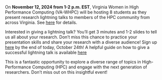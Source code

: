 On **November 12, 2024 from 1-2 p.m. EST**, Virginia Women in High Performance Computing (VA-WHPC) will be hosting 8 students as they present research lightning talks to members of the HPC community from across Virginia. See [here](https://va-whpc.org/event/save-the-date-student-lightning-talks-2024/) for details.


Interested in giving a lightning talk? You’ll get 3 minutes and 1-2 slides to tell us all about your research. Don’t miss this chance to practice your presentation skills and share your research with a diverse audience! Sign up [here](https://docs.google.com/forms/d/e/1FAIpQLScSiY0fSa0E_s4tvdqVTxSqBQy9O04JkkhwiErR-VV2OvePCg/viewform) by the end of today, October 24th! A helpful guide on how to give a successful lightning talk is available [here](https://docs.google.com/document/d/1A3z25qhuivK4Zftg876EMSmotnzOsZP2J64SfH85XUw/edit?tab=t.0)

This is a fantastic opportunity to explore a diverse range of topics in High-Performance Computing (HPC) and engage with the next generation of researchers. Don’t miss out on this insightful event!

<!-- {{< button button-url="https://virginia.zoom.us/meeting/register/tJwscemrqzIvHNfBxVoRpacHKhsIwenoXGF8/#registration" button-class="primary" button-text="Register for the Event" >}} -->

